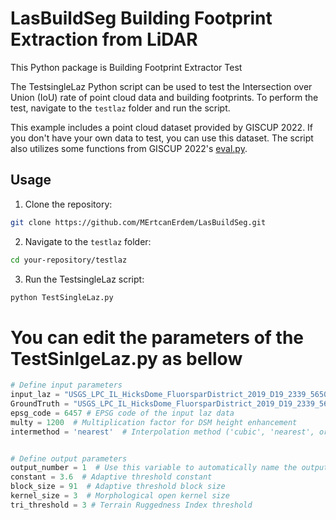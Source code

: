 # LasBuildSeg Building Footprint Extraction from LiDAR

This Python package is Building Footprint Extractor Test

The TestsingleLaz Python script can be used to test the Intersection over Union (IoU) rate of point cloud data and building footprints. To perform the test, navigate to the `testlaz` folder and run the script.

This example includes a point cloud dataset provided by GISCUP 2022. If you don't have your own data to test, you can use this dataset. The script also utilizes some functions from GISCUP 2022's [eval.py](https://sigspatial2022.sigspatial.org/giscup/submit.html).

## Usage

1. Clone the repository:

```bash
git clone https://github.com/MErtcanErdem/LasBuildSeg.git
```

2. Navigate to the `testlaz` folder:

```bash
cd your-repository/testlaz
```

3. Run the TestsingleLaz script:
```bash
python TestSingleLaz.py
```

# You can edit the parameters of the TestSinlgeLaz.py as bellow 
```python
# Define input parameters
input_laz = "USGS_LPC_IL_HicksDome_FluorsparDistrict_2019_D19_2339_5650.laz" # Path to your point cloud data
GroundTruth = "USGS_LPC_IL_HicksDome_FluorsparDistrict_2019_D19_2339_5650_gt_buildings.geojson"  # Path to Your Ground Truth
epsg_code = 6457 # EPSG code of the input laz data
multy = 1200  # Multiplication factor for DSM height enhancement
intermethod = 'nearest'  # Interpolation method ('cubic', 'nearest', or 'linear')


# Define output parameters
output_number = 1  # Use this variable to automatically name the output files (change it for each new input laz file)
constant = 3.6  # Adaptive threshold constant
block_size = 91  # Adaptive threshold block size
kernel_size = 3  # Morphological open kernel size
tri_threshold = 3 # Terrain Ruggedness Index threshold
```
